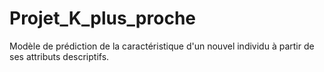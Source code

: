 # Projet_K_plus_proche
Modèle de prédiction de la caractéristique d'un nouvel individu à partir de ses attributs descriptifs. 
